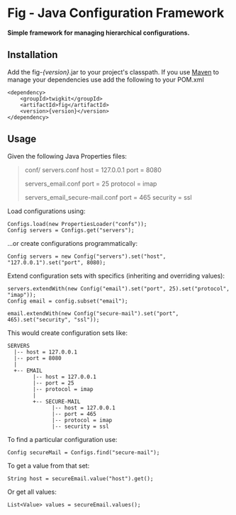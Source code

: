 Fig - Java Configuration Framework
========

**Simple framework for managing hierarchical configurations.**

Installation
------------

Add the fig-*{version}*.jar to your project's classpath. If you use [Maven][Maven] to manage your dependencies use add the following to your POM.xml

    <dependency>
        <groupId>twigkit</groupId>
        <artifactId>fig</artifactId>
        <version>{version}</version>
    </dependency>


Usage
-----

Given the following Java Properties files:

>conf/
>    servers.conf
>     host = 127.0.0.1
>     port = 8080
>
>    servers_email.conf
>     port = 25
>     protocol = imap
>
>    servers_email_secure-mail.conf
>     port = 465
>     security = ssl

Load configurations using:

    Configs.load(new PropertiesLoader("confs"));
    Config servers = Configs.get("servers");

...or create configurations programmatically:

    Config servers = new Config("servers").set("host", "127.0.0.1").set("port", 8080);

Extend configuration sets with specifics (inheriting and overriding values):

    servers.extendWith(new Config("email").set("port", 25).set("protocol", "imap"));
    Config email = config.subset("email");

    email.extendWith(new Config("secure-mail").set("port", 465).set("security", "ssl"));

This would create configuration sets like:

    SERVERS
      |-- host = 127.0.0.1
      |-- port = 8080
      |
      +-- EMAIL
            |-- host = 127.0.0.1
            |-- port = 25
            |-- protocol = imap
            |
            +-- SECURE-MAIL
                  |-- host = 127.0.0.1
                  |-- port = 465
                  |-- protocol = imap
                  |-- security = ssl

To find a particular configuration use:

    Config secureMail = Configs.find("secure-mail");

To get a value from that set:

    String host = secureEmail.value("host").get();

Or get all values:

    List<Value> values = secureEmail.values();


[TwigKit]: http://www.twigkit.com/
[Maven]: http://maven.apache.org/